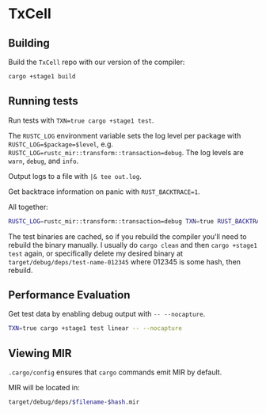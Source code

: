 # TxCell

## Building

Build the `TxCell` repo with our version of the compiler:

```bash
cargo +stage1 build
```

## Running tests

Run tests with `TXN=true cargo +stage1 test`.

The `RUSTC_LOG` environment variable sets the log level per package with
`RUSTC_LOG=$package=$level`, e.g.
`RUSTC_LOG=rustc_mir::transform::transaction=debug`.
The log levels are `warn`, `debug`, and `info`.

Output logs to a file with `|& tee out.log`.

Get backtrace information on panic with `RUST_BACKTRACE=1`.

All together:

```bash
RUSTC_LOG=rustc_mir::transform::transaction=debug TXN=true RUST_BACKTRACE=1 cargo +stage1 test
```

The test binaries are cached, so if you rebuild the compiler you'll need to rebuild the binary manually. I usually do `cargo clean` and then `cargo +stage1 test` again, or specifically delete my desired binary at `target/debug/deps/test-name-012345` where 012345 is some hash, then rebuild.

## Performance Evaluation

Get test data by enabling debug output with `-- --nocapture`.

```bash
TXN=true cargo +stage1 test linear -- --nocapture
```

## Viewing MIR

`.cargo/config` ensures that `cargo` commands emit MIR by default.

MIR will be located in:

```bash
target/debug/deps/$filename-$hash.mir
```

